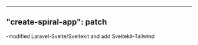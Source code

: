 -------------------------------------
"create-spiral-app": patch
-------------------------------------

-modified Laravel-Svelte/Sveltekit and add Sveltekit-Tailwind
